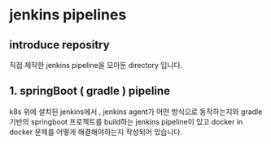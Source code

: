 # jenkins pipelines
## introduce repositry
직접 제작한 jenkins pipeline을 모아둔 directory 입니다.

## 1. springBoot ( gradle ) pipeline
k8s 위에 설치된 jenkins에서 , jenkins agent가 어떤 방식으로 동작하는지와
gradle 기반의 springboot 프로젝트를 build하는 jenkins pipeline이 있고
docker in docker 문제를 어떻게 해결해야하는지 작성되어 있습니다.

